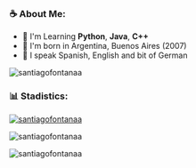 ### ☕ About Me: 
 - 🌱 I'm Learning **Python**, **Java**, **C++**
 - 📌 I'm born in Argentina, Buenos Aires (2007)
 - 💬 I speak Spanish, English and bit of German

<p align="left"> <img src="https://komarev.com/ghpvc/?username=santiagofontanaa&label=Profile%20views&color=0e75b6&style=flat" alt="santiagofontanaa" /> </p>

### 📊 Stadistics:
<p align="left"> <a href="https://github.com/ryo-ma/github-profile-trophy"><img src="https://github-profile-trophy.vercel.app/?username=santiagofontanaa" alt="santiagofontanaa" /></a> </p>




<p><img align="center" src="https://github-readme-streak-stats.herokuapp.com/?user=santiagofontanaa&" alt="santiagofontanaa" /></p>
<img src="https://github-readme-stats.vercel.app/api/top-langs?username=santiagofontanaa&show_icons=true&locale=en&layout=compact" alt="santiagofontanaa">
